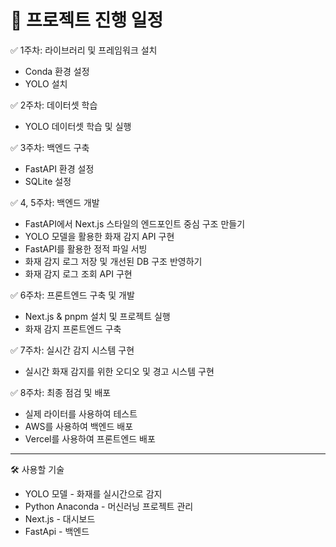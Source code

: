 # 📅 프로젝트 진행 일정

✅ 1주차: 라이브러리 및 프레임워크 설치
- Conda 환경 설정
- YOLO 설치

✅ 2주차: 데이터셋 학습
- YOLO 데이터셋 학습 및 실행

✅ 3주차: 백엔드 구축
- FastAPI 환경 설정
- SQLite 설정

✅ 4, 5주차: 백엔드 개발
- FastAPI에서 Next.js 스타일의 엔드포인트 중심 구조 만들기
- YOLO 모델을 활용한 화재 감지 API 구현
- FastAPI를 활용한 정적 파일 서빙
- 화재 감지 로그 저장 및 개선된 DB 구조 반영하기
- 화재 감지 로그 조회 API 구현

✅ 6주차: 프론트엔드 구축 및 개발
- Next.js & pnpm 설치 및 프로젝트 실행
- 화재 감지 프론트엔드 구축

✅ 7주차: 실시간 감지 시스템 구현
- 실시간 화재 감지를 위한 오디오 및 경고 시스템 구현

✅ 8주차: 최종 점검 및 배포
- 실제 라이터를 사용하여 테스트
- AWS를 사용하여 백엔드 배포
- Vercel를 사용하여 프론트엔드 배포

---
🛠️ 사용할 기술
- YOLO 모델 - 화재를 실시간으로 감지
- Python Anaconda - 머신러닝 프로젝트 관리
- Next.js - 대시보드
- FastApi - 백엔드
